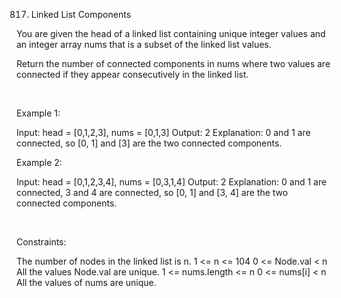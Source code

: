 817. Linked List Components

You are given the head of a linked list containing unique integer values and an integer array nums that is a subset of the linked list values.

Return the number of connected components in nums where two values are connected if they appear consecutively in the linked list.

 

Example 1:

Input: head = [0,1,2,3], nums = [0,1,3]
Output: 2
Explanation: 0 and 1 are connected, so [0, 1] and [3] are the two connected components.


Example 2:

Input: head = [0,1,2,3,4], nums = [0,3,1,4]
Output: 2
Explanation: 0 and 1 are connected, 3 and 4 are connected, so [0, 1] and [3, 4] are the two connected components.


 

Constraints:

The number of nodes in the linked list is n.
1 <= n <= 104
0 <= Node.val < n
All the values Node.val are unique.
1 <= nums.length <= n
0 <= nums[i] < n
All the values of nums are unique.